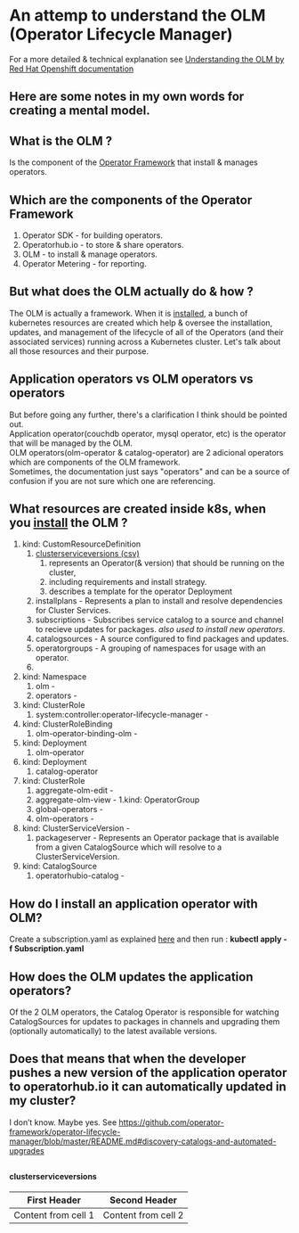 
# An attemp to understand the OLM (Operator Lifecycle Manager)

For a more detailed & technical explanation see [Understanding the OLM by Red Hat Openshift documentation](https://docs.openshift.com/container-platform/4.1/applications/operators/olm-understanding-olm.html)

## Here are some notes in my own words for creating a mental model.   

## What is the  OLM ?
Is the component of the [Operator Framework](https://github.com/operator-framework) that install & manages operators.

## Which are the components of the Operator Framework
1. Operator SDK - for building operators.
1. Operatorhub.io - to store & share operators.
1. OLM - to install & manage operators.
1. Operator Metering - for reporting.

## But what does the OLM actually do & how ?
The OLM is actually a framework. When it is [installed](https://github.com/operator-framework/operator-lifecycle-manager/blob/master/doc/install/install.md), a bunch of kubernetes resources are created which help & oversee the installation, updates, and management of the lifecycle of all of the Operators (and their associated services) running across a Kubernetes cluster. Let's talk about all those resources and their purpose.

## Application operators vs OLM operators vs operators
But before going any further, there's a clarification I think should be pointed out.  
Application operator(couchdb operator, mysql operator, etc) is the operator that will be managed by the OLM.  
OLM operators(olm-operator & catalog-operator) are 2 adicional operators which are components of the OLM framework.  
Sometimes, the documentation just says "operators" and can be a source of confusion if you are not sure which one are referencing.  


## What resources are created inside k8s, when you [install](https://github.com/operator-framework/operator-lifecycle-manager/blob/master/doc/install/install.md) the OLM ?
1. kind: CustomResourceDefinition
   1. [clusterserviceversions (csv)](https://github.com/rrhg/rrhg.github.io/blob/master/olm.md#clusterserviceversions)
      1. represents an Operator(& version) that should be running on the cluster, 
      1. including requirements and install strategy.
      1. describes a template for the operator Deployment
   1. installplans - Represents a plan to install and resolve dependencies for Cluster Services.
   1. subscriptions - Subscribes service catalog to a source and channel to recieve updates for packages. _also used to install new operators_.
   1. catalogsources - A source configured to find packages and updates.
   1. operatorgroups - A grouping of namespaces for usage with an operator.
   1. 
1. kind: Namespace
   1. olm - 
   1. operators -
1. kind: ClusterRole
   1. system:controller:operator-lifecycle-manager -
1. kind: ClusterRoleBinding
   1. olm-operator-binding-olm -
1. kind: Deployment
   1. olm-operator
1. kind: Deployment
   1. catalog-operator
1. kind: ClusterRole
   1. aggregate-olm-edit -
   1. aggregate-olm-view -
1.kind: OperatorGroup
   1. global-operators -
   1. olm-operators -
1. kind: ClusterServiceVersion -
   1. packageserver - Represents an Operator package that is available from a given CatalogSource which will resolve to a ClusterServiceVersion.
1. kind: CatalogSource
   1. operatorhubio-catalog -

## How do I install an application operator with OLM?
Create a subscription.yaml as explained [here](https://operator-framework.github.io/olm-book/docs/how-do-i-install-my-operator-with-olm.html) and then run :
**kubectl apply -f Subscription.yaml**


## How does the OLM updates the application operators?
Of the 2 OLM operators, the Catalog Operator is responsible for watching CatalogSources for updates to packages in channels and upgrading them (optionally automatically) to the latest available versions.  

## Does that means that when the developer pushes a new version of the application operator to operatorhub.io it can automatically updated in my cluster?
I don’t know. Maybe yes. See https://github.com/operator-framework/operator-lifecycle-manager/blob/master/README.md#discovery-catalogs-and-automated-upgrades

##

#### clusterserviceversions

First Header | Second Header
------------ | -------------
Content from cell 1 | Content from cell 2
